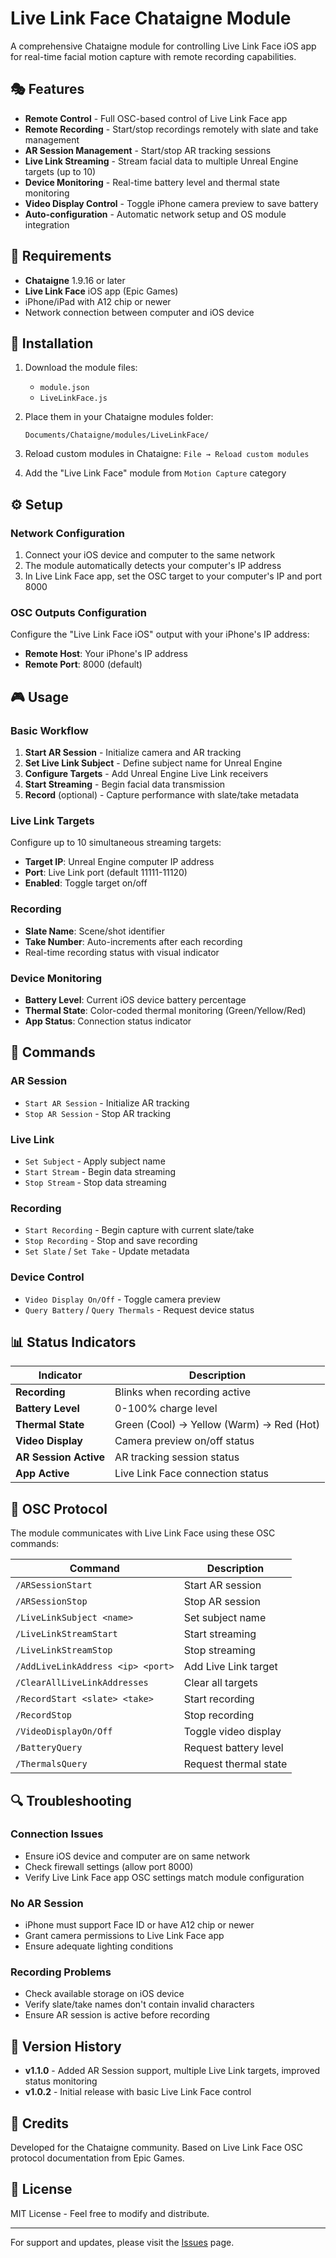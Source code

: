 # Live Link Face Chataigne Module

A comprehensive Chataigne module for controlling Live Link Face iOS app for real-time facial motion capture with remote recording capabilities.

## 🎭 Features

- **Remote Control** - Full OSC-based control of Live Link Face app
- **Remote Recording** - Start/stop recordings remotely with slate and take management
- **AR Session Management** - Start/stop AR tracking sessions
- **Live Link Streaming** - Stream facial data to multiple Unreal Engine targets (up to 10)
- **Device Monitoring** - Real-time battery level and thermal state monitoring
- **Video Display Control** - Toggle iPhone camera preview to save battery
- **Auto-configuration** - Automatic network setup and OS module integration

## 📱 Requirements

- **Chataigne** 1.9.16 or later
- **Live Link Face** iOS app (Epic Games)
- iPhone/iPad with A12 chip or newer
- Network connection between computer and iOS device

## 🚀 Installation

1. Download the module files:
   - `module.json`
   - `LiveLinkFace.js`

2. Place them in your Chataigne modules folder:
   ```
   Documents/Chataigne/modules/LiveLinkFace/
   ```

3. Reload custom modules in Chataigne: `File → Reload custom modules`

4. Add the "Live Link Face" module from `Motion Capture` category

## ⚙️ Setup

### Network Configuration
1. Connect your iOS device and computer to the same network
2. The module automatically detects your computer's IP address
3. In Live Link Face app, set the OSC target to your computer's IP and port 8000

### OSC Outputs Configuration
Configure the "Live Link Face iOS" output with your iPhone's IP address:
- **Remote Host**: Your iPhone's IP address
- **Remote Port**: 8000 (default)

## 🎮 Usage

### Basic Workflow
1. **Start AR Session** - Initialize camera and AR tracking
2. **Set Live Link Subject** - Define subject name for Unreal Engine
3. **Configure Targets** - Add Unreal Engine Live Link receivers
4. **Start Streaming** - Begin facial data transmission
5. **Record** (optional) - Capture performance with slate/take metadata

### Live Link Targets
Configure up to 10 simultaneous streaming targets:
- **Target IP**: Unreal Engine computer IP address
- **Port**: Live Link port (default 11111-11120)
- **Enabled**: Toggle target on/off

### Recording
- **Slate Name**: Scene/shot identifier
- **Take Number**: Auto-increments after each recording
- Real-time recording status with visual indicator

### Device Monitoring
- **Battery Level**: Current iOS device battery percentage
- **Thermal State**: Color-coded thermal monitoring (Green/Yellow/Red)
- **App Status**: Connection status indicator

## 🔧 Commands

### AR Session
- `Start AR Session` - Initialize AR tracking
- `Stop AR Session` - Stop AR tracking

### Live Link
- `Set Subject` - Apply subject name
- `Start Stream` - Begin data streaming
- `Stop Stream` - Stop data streaming

### Recording
- `Start Recording` - Begin capture with current slate/take
- `Stop Recording` - Stop and save recording
- `Set Slate` / `Set Take` - Update metadata

### Device Control
- `Video Display On/Off` - Toggle camera preview
- `Query Battery` / `Query Thermals` - Request device status

## 📊 Status Indicators

| Indicator | Description |
|-----------|-------------|
| **Recording** | Blinks when recording active |
| **Battery Level** | 0-100% charge level |
| **Thermal State** | Green (Cool) → Yellow (Warm) → Red (Hot) |
| **Video Display** | Camera preview on/off status |
| **AR Session Active** | AR tracking session status |
| **App Active** | Live Link Face connection status |

## 🔌 OSC Protocol

The module communicates with Live Link Face using these OSC commands:

| Command | Description |
|---------|-------------|
| `/ARSessionStart` | Start AR session |
| `/ARSessionStop` | Stop AR session |
| `/LiveLinkSubject <name>` | Set subject name |
| `/LiveLinkStreamStart` | Start streaming |
| `/LiveLinkStreamStop` | Stop streaming |
| `/AddLiveLinkAddress <ip> <port>` | Add Live Link target |
| `/ClearAllLiveLinkAddresses` | Clear all targets |
| `/RecordStart <slate> <take>` | Start recording |
| `/RecordStop` | Stop recording |
| `/VideoDisplayOn/Off` | Toggle video display |
| `/BatteryQuery` | Request battery level |
| `/ThermalsQuery` | Request thermal state |

## 🔍 Troubleshooting

### Connection Issues
- Ensure iOS device and computer are on same network
- Check firewall settings (allow port 8000)
- Verify Live Link Face app OSC settings match module configuration

### No AR Session
- iPhone must support Face ID or have A12 chip or newer
- Grant camera permissions to Live Link Face app
- Ensure adequate lighting conditions

### Recording Problems
- Check available storage on iOS device
- Verify slate/take names don't contain invalid characters
- Ensure AR session is active before recording

## 📝 Version History

- **v1.1.0** - Added AR Session support, multiple Live Link targets, improved status monitoring
- **v1.0.2** - Initial release with basic Live Link Face control

## 🙏 Credits

Developed for the Chataigne community. Based on Live Link Face OSC protocol documentation from Epic Games.

## 📄 License

MIT License - Feel free to modify and distribute.

---

For support and updates, please visit the [Issues](../../issues) page.
